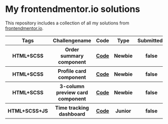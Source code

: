 # My frontendmentor.io solutions

This repository includes a collection of all my solutions from [frontendmentor.io](https://frontendmentor.io).

<table style="text-align:center;">
    <tr>
        <th>Tags</th>
        <th>Challengename</th>
        <th>Code</th>
        <th>Type</th>
        <th>Submitted?</th>
        <th>Free?</th>
    </tr>
    <tr>
        <th>HTML+SCSS</th>
        <th>Order summary component</th>
        <th><a href="https://github.com/TheKeineAhnung/frontendmentor.io/tree/main/src/order-summary-component">Code</a></th>
        <th>Newbie</th>
        <th>false</th>
        <th>true</th>
    </tr>
    <tr>
        <th>HTML+SCSS</th>
        <th>Profile card component</th>
        <th><a href="https://github.com/TheKeineAhnung/frontendmentor.io/tree/main/src/profile-card-component">Code</a></th>
        <th>Newbie</th>
        <th>false</th>
        <th>true</th>
    </tr>
    <tr>
        <th>HTML+SCSS</th>
        <th>3-column preview card component</th>
        <th><a href="https://github.com/TheKeineAhnung/frontendmentor.io/tree/main/src/3-column-preview-card-component">Code</a></th>
        <th>Newbie</th>
        <th>false</th>
        <th>true</th>
    </tr>
    <tr>
        <th>HTML+SCSS+JS</th>
        <th>Time tracking dashboard</th>
        <th><a href="https://github.com/TheKeineAhnung/frontendmentor.io/tree/main/src/time-tracking-dashboard">Code</a></th>
        <th>Junior</th>
        <th>false</th>
        <th>true</th>
    </tr>
</table>
